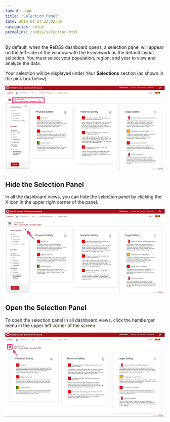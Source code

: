 ```yaml
---
layout: page
title: 'Selection Panel'
date: 2015-01-27 22:02:36
categories: setup
permalink: /redss/selection.html
---
```


By default, when the ReDSS dashboard opens, a selection panel will appear on the left-side of the window with the Framework as the default layout selection. You must select your population, region, and year to view and analyze the data.

Your selection will be displayed under Your **Selections** section (as shown in the pink box below).

![image](/assets/images/image17.jpg)

## Hide the Selection Panel

In all the dashboard views, you can hide the selection panel by clicking the X icon in the upper right corner of the panel.

![image](/assets/images/image14.jpg)

## Open the Selection Panel

To open the selection panel in all dashboard views, click the hamburger menu in the upper left corner of the screen.

![image](/assets/images/image8.jpg)
